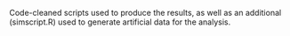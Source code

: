Code-cleaned scripts used to produce the results, as well as an additional (simscript.R) used to generate artificial data for the analysis.
